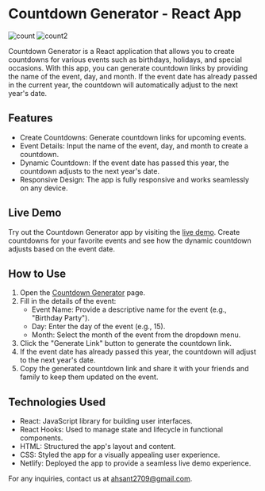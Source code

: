 # Countdown Generator - React App

![count](https://github.com/mahsan15/Countdown-generator-app/assets/82739557/cd7ffe87-9173-44cc-bcc9-18f92986e5e8)
![count2](https://github.com/mahsan15/Countdown-generator-app/assets/82739557/d30fb2d0-6c13-48eb-a6f9-2b169c31c953)


Countdown Generator is a React application that allows you to create countdowns for various events such as birthdays, holidays, and special occasions. With this app, you can generate countdown links by providing the name of the event, day, and month. If the event date has already passed in the current year, the countdown will automatically adjust to the next year's date.

## Features

- Create Countdowns: Generate countdown links for upcoming events.
- Event Details: Input the name of the event, day, and month to create a countdown.
- Dynamic Countdown: If the event date has passed this year, the countdown adjusts to the next year's date.
- Responsive Design: The app is fully responsive and works seamlessly on any device.

## Live Demo

Try out the Countdown Generator app by visiting the [live demo](https://countdown-generator.netlify.app/). Create countdowns for your favorite events and see how the dynamic countdown adjusts based on the event date.

## How to Use

1. Open the [Countdown Generator](https://countdown-generator.netlify.app/generate) page.
2. Fill in the details of the event:
   - Event Name: Provide a descriptive name for the event (e.g., "Birthday Party").
   - Day: Enter the day of the event (e.g., 15).
   - Month: Select the month of the event from the dropdown menu.
3. Click the "Generate Link" button to generate the countdown link.
4. If the event date has already passed this year, the countdown will adjust to the next year's date.
5. Copy the generated countdown link and share it with your friends and family to keep them updated on the event.

## Technologies Used

- React: JavaScript library for building user interfaces.
- React Hooks: Used to manage state and lifecycle in functional components.
- HTML: Structured the app's layout and content.
- CSS: Styled the app for a visually appealing user experience.
- Netlify: Deployed the app to provide a seamless live demo experience.


For any inquiries, contact us at ahsant2709@gmail.com.
